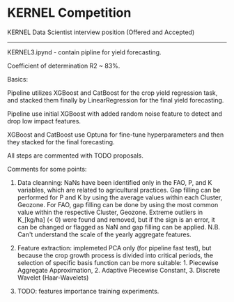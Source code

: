 # KERNEL Competition
KERNEL Data Scientist interview position 
(Offered and Accepted)
**********************************************************************************************************************************************************

KERNEL3.ipynd - contain pipline for yield forecasting. 

Сoefficient of determination R2 ~ 83%.

Basics:

Pipeline utilizes XGBoost and CatBoost for the crop yield regression task, and stacked them finally by LinearRegression for the final yield forecasting.

Pipeline use initial XGBoost with added random noise feature to detect and drop low impact features.

XGBoost and CatBoost use Optuna for fine-tune hyperparameters and then they stacked for the final forecasting.

All steps are commented with TODO proposals.

Comments for some points:

1. Data cleanning: NaNs have been identified only in the FAO, P, and K variables, which are related to agricultural practices.
Gap filling can be performed for P and K by using the average values within each Cluster, Geozone.
For FAO, gap filling can be done by using the most common value within the respective Cluster, Geozone.
Extreme outliers in K_[kg/ha] (< 0) were found and removed, but if the sign is an error, it can be changed or flagged as NaN and gap filling can be applied.
N.B. Can't understand the scale of the yearly aggregate features.

2. Feature extraction: implemeted PCA only (for pipeline fast test), but because the crop growth process is divided into critical periods, the selection of specific basis function can be more suitable: 1. Piecewise Aggregate Approximation, 2. Adaptive Piecewise Constant, 3. Discrete Wavelet (Haar‐Wavelets)

3. TODO: features importance training experiments.


